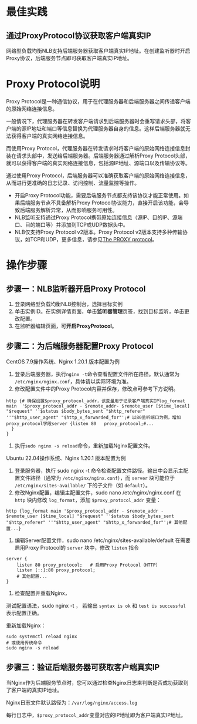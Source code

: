 # 最佳实践

## **通过ProxyProtocol协议获取客户端真实IP**

网络型负载均衡NLB支持后端服务器获取客户端真实IP地址。在创建监听器时开启Proxy协议，后端服务节点即可获取客户端真实IP地址。

# **Proxy Protocol**说明

Proxy Protocol是一种通信协议，用于在代理服务器和后端服务器之间传递客户端的原始网络连接信息。

一般情况下，代理服务器在转发客户端请求到后端服务器时会重写请求头部，将客户端的源IP地址和端口等信息替换为代理服务器自身的信息。这样后端服务器就无法获得客户端的真实网络连接信息。

而使用Proxy Protocol，代理服务器在转发请求时将客户端的原始网络连接信息封装在请求头部中，发送给后端服务器。后端服务器通过解析Proxy Protocol头部，就可以获得客户端的真实网络连接信息，包括源IP地址、源端口以及传输协议等。

通过使用Proxy Protocol，后端服务器可以准确获取客户端的原始网络连接信息，从而进行更准确的日志记录、访问控制、流量监控等操作。

- 开启Proxy Protocol功能，需要后端服务节点都支持该协议才能正常使用。如果后端服务节点不具备解析Proxy Protocol协议能力，直接开启该功能，会导致后端服务解析异常，从而影响服务可用性。
- NLB监听支持通过Proxy Protocol携带原始连接信息（源IP、目的IP、源端口、目的端口等）并添加到TCP或UDP数据头中。
- NLB仅支持Proxy Protocol v2版本。Proxy Protocol v2版本支持多种传输协议，如TCP和UDP，更多信息，请参见[The PROXY protocol](https://www.haproxy.org/download/1.8/doc/proxy-protocol.txt)。

# 操作步骤

## 步骤一：NLB监听器开启**Proxy Protocol**

1. 登录网络型负载均衡NLB控制台，选择目标实例
2. 单击实例ID。在实例详情页面，单击**监听器管理**页签，找到目标监听，单击更改配置。
3. 在监听器编辑页面，可**开启ProxyProtocol**。

## **步骤二：为后端服务器配置Proxy Protocol**

CentOS 7.9操作系统、Nginx 1.20.1 版本配置为例

1. 登录后端服务器，执行`nginx -t`命令查看配置文件所在路径。默认通常为 `/etc/nginx/nginx.conf`，具体请以实际环境为准。
2. 修改配置文件中的Proxy Protocol内容并保存，修改点可参考下方说明。

```Nginx
http {# 确保设置$proxy_protocol_addr，该变量用于记录客户端真实IPlog_format  main  '$proxy_protocol_addr - $remote_addr- $remote_user [$time_local] "$request" ''$status $body_bytes_sent "$http_referer" ''"$http_user_agent" "$http_x_forwarded_for"';# 以80监听端口为例，增加proxy_protocol字段server {listen 80   proxy_protocol;#...
  }
}
```

1. 执行`sudo nginx -s reload`命令，重新加载Nginx配置文件。

Ubuntu 22.04操作系统、Nginx 1.20.1 版本配置为例

1. 登录服务器，执行 sudo nginx -t 命令检查配置文件路径。输出中会显示主配置文件路径（通常为 `/etc/nginx/nginx.conf`），而 `server` 块可能位于 `/etc/nginx/sites-available/` 下的子文件（如 `default`）。
2. 修改Nginx配置，编辑主配置文件，sudo nano /etc/nginx/nginx.conf 在 `http` 块内修改 `log_format`，添加 `$proxy_protocol_addr` 变量：

```Nginx
http {log_format main '$proxy_protocol_addr - $remote_addr - $remote_user [$time_local] "$request" ''$status $body_bytes_sent "$http_referer" ''"$http_user_agent" "$http_x_forwarded_for"';# 其他配置...}
```

1. 编辑Server配置文件，sudo nano /etc/nginx/sites-available/default 在需要启用Proxy Protocol的 `server` 块中，修改 `listen` 指令

```Nginx
server {
    listen 80 proxy_protocol;   # 启用Proxy Protocol（HTTP）
    listen [::]:80 proxy_protocol;
    # 其他配置...
}
```

1. 检查配置并重载Nginx，

测试配置语法，sudo nginx -t ， 若输出 `syntax is ok` 和 `test is successful` 表示配置正确。

重新加载Nginx：

```Nginx
sudo systemctl reload nginx
# 或使用传统命令
sudo nginx -s reload
```

## 步骤三：**验证后端服务器可获取客户端真实IP**

当Nginx作为后端服务节点时，您可以通过检查Nginx日志来判断是否成功获取到了客户端的真实IP地址。

Nginx日志文件默认路径为：`/var/log/nginx/access.log`

每行日志中，`$proxy_protocol_addr`变量对应的IP地址即为客户端真实IP地址。